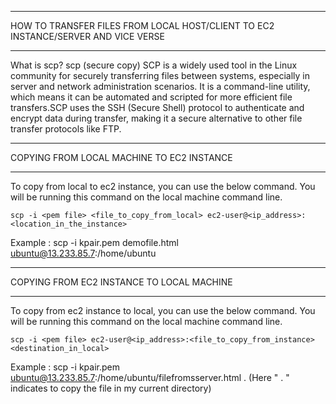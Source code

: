 ***********************************************************************************
HOW TO TRANSFER FILES FROM LOCAL HOST/CLIENT TO EC2 INSTANCE/SERVER AND VICE VERSE
***********************************************************************************
What is scp?
scp (secure copy) SCP is a widely used tool in the Linux community for securely transferring files between systems, especially in server and network administration scenarios. It is a command-line utility, which means it can be automated and scripted for more efficient file transfers.SCP uses the SSH (Secure Shell) protocol to authenticate and encrypt data during transfer, making it a secure alternative to other file transfer protocols like FTP.

***********************************************************************************
COPYING FROM LOCAL MACHINE TO EC2 INSTANCE
***********************************************************************************
To copy from local to ec2 instance, you can use the below command. You will be running this command on the local machine command line.

	scp -i <pem file> <file_to_copy_from_local> ec2-user@<ip_address>:<location_in_the_instance>
  Example : scp -i kpair.pem demofile.html ubuntu@13.233.85.7:/home/ubuntu


***********************************************************************************
COPYING FROM EC2 INSTANCE TO LOCAL MACHINE
***********************************************************************************
To copy from ec2 instance to local, you can use the below command. You will be running this command on the local machine command line.

	scp -i <pem file> ec2-user@<ip_address>:<file_to_copy_from_instance> <destination_in_local>
  Example : scp -i kpair.pem ubuntu@13.233.85.7:/home/ubuntu/filefromsserver.html . (Here " . " indicates to copy the file in my current directory)









